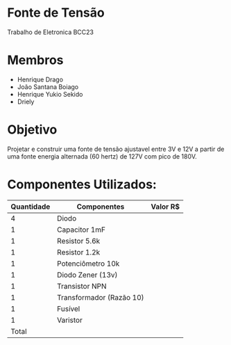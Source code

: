 # Fonte de Tensão
Trabalho de Eletronica BCC23

# Membros
- Henrique Drago
- João Santana Boiago
- Henrique Yukio Sekido
- Driely

# Objetivo
Projetar e construir uma fonte de tensão ajustavel entre 3V e 12V a partir de uma fonte energia alternada (60 hertz) de 127V com pico de 180V.

# Componentes Utilizados:
| Quantidade | Componentes              | Valor R$ |
|------------|--------------------------|----------|
| 4          | Diodo                    |  |
| 1          | Capacitor 1mF            |  |
| 1          | Resistor 5.6k            |  |
| 1          | Resistor 1.2k            |  |
| 1          | Potenciômetro  10k       |  |
| 1          | Diodo Zener (13v)        |  |
| 1          | Transistor NPN           |  |
| 1          | Transformador (Razão 10) |  |
| 1          | Fusível                  |  |
| 1          | Varistor                 |  |
| Total      |                          |  |

#


